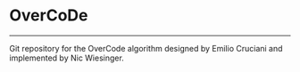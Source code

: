 # OverCoDe
---

Git repository for the OverCode algorithm designed by Emilio Cruciani and implemented by Nic Wiesinger.
